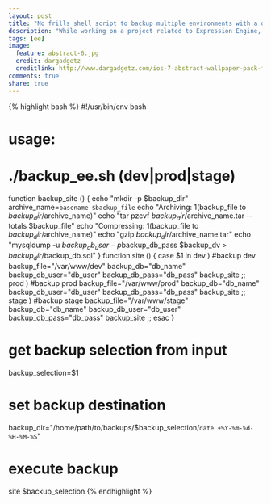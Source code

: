 ```yaml
---
layout: post
title: "No frills shell script to backup multiple environments with a database dump"
description: "While working on a project related to Expression Engine, I created a small shell script to allow backing up of the various environments. This script is bare bones simple and just gets the job done. Nothing fancy here."
tags: [ee]
image:
  feature: abstract-6.jpg
  credit: dargadgetz
  creditlink: http://www.dargadgetz.com/ios-7-abstract-wallpaper-pack-for-iphone-5-and-ipod-touch-retina/
comments: true
share: true
---
```


{% highlight bash %}
#!/usr/bin/env bash
# usage:
# 
# ./backup_ee.sh (dev|prod|stage)
function backup_site () {
  echo "mkdir -p $backup_dir"
  archive_name=`basename $backup_file`
  echo "Archiving: $1 ($backup_file to $backup_dir/$archive_name)"
  echo "tar pzcvf $backup_dir/$archive_name.tar --totals $backup_file"
  echo "Compressing: $1 ($backup_file to $backup_dir/$archive_name)"
  echo "gzip $backup_dir/$archive_name.tar"
  echo "mysqldump -u $backup_db_user -p$backup_db_pass $backup_dv > $backup_dir/$backup_db.sql"
}
function site () {
  case $1 in
    dev )
    #backup dev
    backup_file="/var/www/dev"
    backup_db="db_name"
    backup_db_user="db_user"
    backup_db_pass="db_pass"
    backup_site
      ;;
    prod )
    #backup prod
    backup_file="/var/www/prod"
    backup_db="db_name"
    backup_db_user="db_user"
    backup_db_pass="db_pass"
    backup_site
      ;;
    stage )
    #backup stage
    backup_file="/var/www/stage"
    backup_db="db_name"
    backup_db_user="db_user"
    backup_db_pass="db_pass"
    backup_site
      ;;
  esac
}
# get backup selection from input
backup_selection=$1
# set backup destination
backup_dir="/home/path/to/backups/$backup_selection/`date +%Y-%m-%d-%H-%M-%S`"
# execute backup
site $backup_selection
{% endhighlight %}